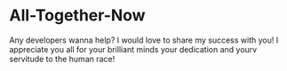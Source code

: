 # All-Together-Now
Any developers wanna help? I would love to share my success with you! I appreciate you all for your brilliant minds your dedication and yourv servitude to the human race! 
